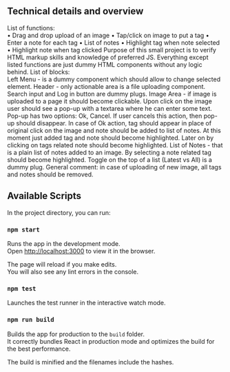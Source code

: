 ## Technical details and overview
List of functions:<br />
• Drag and drop upload of an image
• Tap/click on image to put a tag
• Enter a note for each tag
• List of notes
• Highlight tag when note selected
• Highlight note when tag clicked
Purpose of this small project is to verify HTML markup skills and knowledge of preferred JS. Everything except listed functions are just dummy HTML components without any logic behind.
List of blocks:<br />
Left Menu - is a dummy component which should allow to change selected element.
Header - only actionable area is a file uploading component. Search input and Log in button are dummy plugs.
Image Area - if image is uploaded to a page it should become clickable. Upon click on the image user should see a pop-up with a textarea where he can enter some text. Pop-up has two options: Ok, Cancel. If user cancels this action, then pop-up should disappear. In case of Ok action, tag should appear in place of original click on the image and note should be added to list of notes. At this moment just added tag and note should become highlighted. Later on by clicking on tags related note should become highlighted.
List of Notes - that is a plain list of notes added to an image. By selecting a note related tag should become highlighted. Toggle on the top of a list (Latest vs All) is a dummy plug.
General comment: in case of uploading of new image, all tags and notes should be removed.

## Available Scripts

In the project directory, you can run:

### `npm start`

Runs the app in the development mode.<br />
Open [http://localhost:3000](http://localhost:3000) to view it in the browser.

The page will reload if you make edits.<br />
You will also see any lint errors in the console.

### `npm test`

Launches the test runner in the interactive watch mode.<br />

### `npm run build`

Builds the app for production to the `build` folder.<br />
It correctly bundles React in production mode and optimizes the build for the best performance.

The build is minified and the filenames include the hashes.<br />


